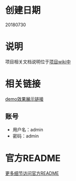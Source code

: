 # 创建日期
20180730

# 说明
项目相关文档说明位于[项目wiki中](https://github.com/XiaoguTech/grafana/wiki)

# 相关链接
[demo效果展示链接](https://xg-grafana.herokuapp.com)
## 账号
- 用户名：admin
- 密码：admin

# 官方README
[更多细节访问官方README](https://github.com/grafana/grafana/blob/master/README.md)